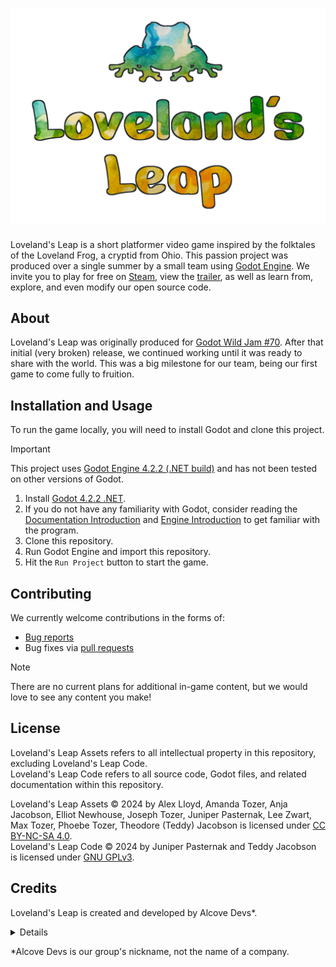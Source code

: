 # [![Loveland's Leap](assets/logo.png)](https://store.steampowered.com/app/3236360/Lovelands_Leap/)

[//]: # (TODO: Add Shields badges to Steam and Trailer)

Loveland's Leap is a short platformer video game inspired by the folktales of the Loveland Frog, a cryptid from Ohio. This passion project was produced over a single summer by a small team using [Godot Engine](https://godotengine.org). We invite you to play for free on [Steam](https://store.steampowered.com/app/3236360/Lovelands_Leap/), view the [trailer](https://www.youtube.com/watch?v=08zGP7-lnrE), as well as learn from, explore, and even modify our open source code.

## About

Loveland's Leap was originally produced for [Godot Wild Jam #70](https://itch.io/jam/godot-wild-jam-70). After that initial (very broken) release, we continued working until it was ready to share with the world. This was a big milestone for our team, being our first game to come fully to fruition.

## Installation and Usage

To run the game locally, you will need to install Godot and clone this project.

> [!IMPORTANT]
> This project uses [Godot Engine 4.2.2 (.NET build)](https://godotengine.org/download/archive/4.2.2-stable/) and has not been tested on other versions of Godot.

1. Install [Godot 4.2.2 .NET](https://godotengine.org/download/archive/4.2.2-stable/).
2. If you do not have any familiarity with Godot, consider reading the [Documentation Introduction](https://docs.godotengine.org/en/stable/about/introduction.html) and [Engine Introduction](https://docs.godotengine.org/en/stable/getting_started/introduction/introduction_to_godot.html) to get familiar with the program.
3. Clone this repository.
4. Run Godot Engine and import this repository.
5. Hit the `Run Project` button to start the game.

## Contributing

We currently welcome contributions in the forms of:

- [Bug reports](https://github.com/JuniperP/LovelandsLeap/issues)
- Bug fixes via [pull requests](https://github.com/JuniperP/LovelandsLeap/pulls)

> [!NOTE]
> There are no current plans for additional in-game content, but we would love to see any content you make!

## License

Loveland's Leap Assets refers to all intellectual property in this repository, excluding Loveland's Leap Code.  
Loveland's Leap Code refers to all source code, Godot files, and related documentation within this repository.

Loveland's Leap Assets © 2024 by Alex Lloyd, Amanda Tozer, Anja Jacobson, Elliot Newhouse, Joseph Tozer, Juniper Pasternak, Lee Zwart, Max Tozer, Phoebe Tozer, Theodore (Teddy) Jacobson is licensed under [CC BY-NC-SA 4.0](https://creativecommons.org/licenses/by-nc-sa/4.0/).  
Loveland's Leap Code © 2024 by Juniper Pasternak and Teddy Jacobson is licensed under [GNU GPLv3](https://www.gnu.org/licenses/gpl-3.0.en.html).

## Credits

Loveland's Leap is created and developed by Alcove Devs<super>*</super>.

<details>

### Programming & Godot Engineers

Juniper Pasternak  
Teddy Jacobson  

### Level Design

Juniper Pasternak  
Teddy Jacobson  

### Music

Elliot Newhouse  
Max Tozer  
Phoebe Tozer  
frogs at summer night by trouby -- https://freesound.org/s/379828/ -- License: Attribution 4.0

### Background Art

Phoebe Tozer  

### UI Art

Juniper Pasternak  
Phoebe Tozer  
Teddy Jacobson  
Hand drawn frog silhouette designed by Freepik, www.freepik.com

### Sprite Creation

Lee Zwart  
Phoebe Tozer  

### Story/Script

Alex Lloyd  
Juniper Pasternak  
Lee Zwart  
Phoebe Tozer  
Teddy Jacobson  

### Sound Effect Editors

Juniper Pasternak  
Phoebe Tozer  

### Sound Effect Creators

Alex Lloyd  
Amanda Tozer  
Anja Jacobson  
Joe Tozer  
Max Tozer  
Teddy Jacobson  

### Concept Design

Alex Lloyd  
Clara Siefke  
Juniper Pasternak  
Lee Zwart  
Phoebe Tozer  
Teddy Jacobson  

### Likeness For Artistic Purpose
Joe Tozer

### Funding

Eric Jacobson

### Godot License

This game uses Godot Engine, available under the following license:

Copyright (c) 2014-present Godot Engine contributors.
Copyright (c) 2007-2014 Juan Linietsky, Ariel Manzur.

Permission is hereby granted, free of charge, to any person obtaining a copy
of this software and associated documentation files (the "Software"), to deal
in the Software without restriction, including without limitation the rights
to use, copy, modify, merge, publish, distribute, sublicense, and/or sell
copies of the Software, and to permit persons to whom the Software is
furnished to do so, subject to the following conditions:

The above copyright notice and this permission notice shall be included in all
copies or substantial portions of the Software.

THE SOFTWARE IS PROVIDED "AS IS", WITHOUT WARRANTY OF ANY KIND, EXPRESS OR
IMPLIED, INCLUDING BUT NOT LIMITED TO THE WARRANTIES OF MERCHANTABILITY,
FITNESS FOR A PARTICULAR PURPOSE AND NONINFRINGEMENT. IN NO EVENT SHALL THE
AUTHORS OR COPYRIGHT HOLDERS BE LIABLE FOR ANY CLAIM, DAMAGES OR OTHER
LIABILITY, WHETHER IN AN ACTION OF CONTRACT, TORT OR OTHERWISE, ARISING FROM,
OUT OF OR IN CONNECTION WITH THE SOFTWARE OR THE USE OR OTHER DEALINGS IN THE
SOFTWARE.

### Other

A special thanks to the [Godot Wild Jam](https://godotwildjam.com/)!

And thank you for playing!

</details>

<super>*</super>Alcove Devs is our group's nickname, not the name of a company.
